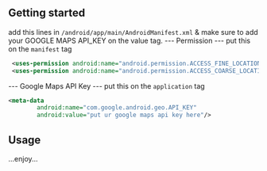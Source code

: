 ## Getting started
add this lines in `/android/app/main/AndroidManifest.xml`
& make sure to add your GOOGLE MAPS API_KEY on the value tag.
--- Permission ---
    put this on the `manifest` tag
```xml
 <uses-permission android:name="android.permission.ACCESS_FINE_LOCATION" />
 <uses-permission android:name="android.permission.ACCESS_COARSE_LOCATION" />
```
--- Google Maps API Key ---
    put this on the `application` tag
```xml
<meta-data
        android:name="com.google.android.geo.API_KEY"
        android:value="put ur google maps api key here"/>
```
## Usage

...enjoy...
